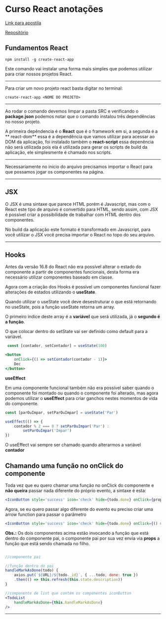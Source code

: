 # Curso React anotações

[Link para apostila](http://files.cod3r.com.br/apostila-react-redux.pdf)

[Repositório](https://github.com/cod3rcursos/curso-react-redux)

## Fundamentos React

```
npm install -g create-react-app 
```

Este comando vai instalar uma forma mais simples que podemos utilizar para criar nossos projetos React.

<hr />

Para criar um novo projeto react basta digitar no terminal:

```
create-react-app <NOME DO PROJETO>
```

<hr/>

Ao rodar o comando devemos limpar a pasta SRC e verificando o **package.json** podemos notar que o comando instalou três dependências no nosso projeto.

A primeira depêndencia é o **React** que é o framework em si, a segunda é a ** react-dom** essa é a dependência que vamos utilizar para acessar ao DOM da aplicação, foi instalado também o **react-script** essa depenência não será utilizada pois ela é utilizada para gerar os scripts de build da aplicação, ele simplesmente é chamado nos scripts.

<hr/>

Necessariamente no início do arquivo precisamos importar o React para que possamos jogar os componentes na página.

<hr/>

## JSX

O JSX é uma sintaxe que parece HTML porém é Javascript, mas com o React este tipo de arquivo é convertido para HTML, sendo assim, com JSX é possível criar a possibilidade de trabalhar com HTML dentro dos componentes.

No build da aplicação este formato é transformado em Javascript, para você utilizar o JSX você precisa importar o React no topo do seu arquivo.

<hr />

## Hooks

Antes da versão 16.8 do React não era possível alterar o estado do componente a partir de componentes funcionais, desta forma era necessário utilizar componentes baseado em classe.

Agora com a criação dos Hooks é possível um componentes funcional fazer alterações de estados utilizando o **useState**. 

Quando utilizar o useState você deve desestruturar o que está retornando no useState, pois a função useState retorna um array.

O primeiro índice deste array é a **variável** que será utilizada, já o **segundo é a função**.

O que colocar dentro do setState vai ser definido como default para a variável.

``` jsx
 const [contador, setContador] = useState(100)

<button 
    onClick={() => setContador(contador - 1)}>
    Dec
</button>
```

**useEffect**

Em uma componente funcional também não era possível saber quando o componente foi montado ou quando o componente foi alterado, mas agora podemos utilizar o **useEffect** para criar ganchos nestes momentos de vida do componente.

``` jsx
const [parOuImpar, setParOuImpar] = useState('Par')

useEffect(() => {
    contador % 2 === 0 ? setParOuImpar('Par') : 
        setParOuImpar('Impar')
})
```

O useEffect vai sempre ser chamado quando alterarmos a variável **contador**

## Chamando uma função no onClick do componente

Toda vez que eu quero chamar uma função no onClick do componente e **não queira** passar nada diferente do próprio evento, a sintaxe é esta:

``` jsx
<IconButton style='success' icon='check' hide={todo.done} onClick={props.handleMarkAsDone}></IconButton>
```

Agora, se eu quero passar algo diferente do evento eu preciso criar uma arrow function para passar o parâmetro

``` jsx
<IconButton style='success' icon='check' hide={todo.done} onClick={() => props.handleMarkAsDone(todo)}></IconButton>
```

**Obs.:** Os dois componentes acima estão invocando a função que está dentro do componente pai, o componente pai por sua vez envia via **props** a função que está sendo chamada no filho.

``` jsx

//componente pai

//função dentro do pai
handleMarkAsDone(todo) {
    axios.put(`${URL}/${todo._id}`, { ...todo, done: true })
    .then(() => this.refresh(this.state.description))
}

//componente de list que contém os componentes iconButton
<TodoList           
    handleMarkAsDone={this.handleMarkAsDone}                    
/>
```

<hr>











